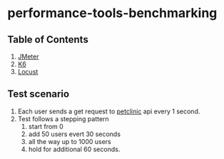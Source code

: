 # performance-tools-benchmarking

## Table of Contents
1. [JMeter](./jmeter/README.md)
2. [K6](./k6/README.md)
3. [Locust](./locust/README.md)


## Test scenario
1. Each user sends a get request to [petclinic](https://petclinic.ycrash.io) api every 1 second.
2. Test follows a stepping pattern
    1. start from 0
    2. add 50 users evert 30 seconds
    3. all the way up to 1000 users
    4. hold for additional 60 seconds.

